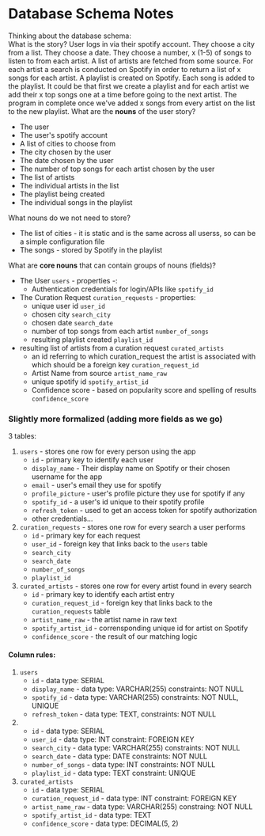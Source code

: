 # Database Schema Notes

Thinking about the database schema:  
What is the story?
User logs in via their spotify account. They choose a city from a list. They choose a date. They choose a number, x (1-5) of songs to listen to from each artist. A list of artists are fetched from some source. For each artist a search is conducted on Spotify in order to return a list of x songs for each artist. A playlist is created on Spotify. Each song is added to the playlist. It could be that first we create a playlist and for each artist we add their x top songs one at a time before going to the next artist. The program in complete once we've added x songs from every artist on the list to the new playlist.
What are the **nouns** of the user story?
* The user
* The user's spotify account
* A list of cities to choose from
* The city chosen by the user
* The date chosen by the user
* The number of top songs for each artist chosen by the user
* The list of artists
* The individual artists in the list
* The playlist being created
* The individual songs in the playlist  

What nouns do we not need to store?  
* The list of cities - it is static and is the same across all userss, so can be a simple configuration file
* The songs - stored by Spotify in the playlist

What are **core nouns** that can contain groups of nouns (fields)?  
* The User `users` - properties -:
    * Authentication credentials for login/APIs like `spotify_id`
* The Curation Request `curation_requests` - properties:
    * unique user id `user_id`
    * chosen city `search_city`
    * chosen date `search_date`
    * number of top songs from each artist `number_of_songs`
    * resulting playlist created `playlist_id`
* resulting list of artists from a curation request `curated_artists`
    * an id referring to which curation_request the artist is associated with which should be a foreign key `curation_request_id`
    * Artist Name from source `artist_name_raw`
    * unique spotify id `spotify_artist_id`
    * Confidence score - based on popularity score and spelling of results `confidence_score`

### Slightly more formalized (adding more fields as we go)
3 tables:  
1. `users` - stores one row for every person using the app
    * `id` - primary key to identify each user
    * `display_name` - Their display name on Spotify or their chosen username for the app
    * `email` - user's email they use for spotify
    * `profile_picture` - user's profile picture they use for spotify if any
    * `spotify_id` - a user's id unique to their spotify profile
    * `refresh_token` - used to get an access token for spotify authorization
    * other credentials...
2. `curation_requests` - stores one row for every search a user performs
    * `id` - primary key for each request
    * `user_id` - foreign key that links back to the `users` table
    * `search_city`
    * `search_date`
    * `number_of_songs`
    * `playlist_id`
3. `curated_artists` - stores one row for every artist found in every search
    * `id` - primary key to identify each artist entry
    * `curation_request_id` - foreign key that links back to the `curation_requests` table
    *  `artist_name_raw` - the artist name in raw text
    * `spotify_artist_id` - corrensponding unique id for artist on Spotify
    * `confidence_score` - the result of our matching logic

#### Column rules:
1. `users`
    * `id` - data type: SERIAL
    * `display_name` - data type: VARCHAR(255) constraints: NOT NULL
    * `spotify_id` - data type: VARCHAR(255) constraints: NOT NULL, UNIQUE
    * `refresh_token` - data type: TEXT, constraints: NOT NULL
2. 
    * `id` - data type: SERIAL
    * `user_id` - data type: INT constraint: FOREIGN KEY
    * `search_city` - data type: VARCHAR(255) constraints: NOT NULL
    * `search_date` - data type: DATE constraints: NOT NULL
    * `number_of_songs` - data type: INT constraints: NOT NULL
    * `playlist_id` - data type: TEXT constraint: UNIQUE
3. `curated_artists`
    * `id` - data type: SERIAL
    * `curation_request_id` - data type: INT constraint: FOREIGN KEY
    * `artist_name_raw` - data type: VARCHAR(255) constraing: NOT NULL
    * `spotify_artist_id` - data type: TEXT
    * `confidence_score` - data type: DECIMAL(5, 2)

